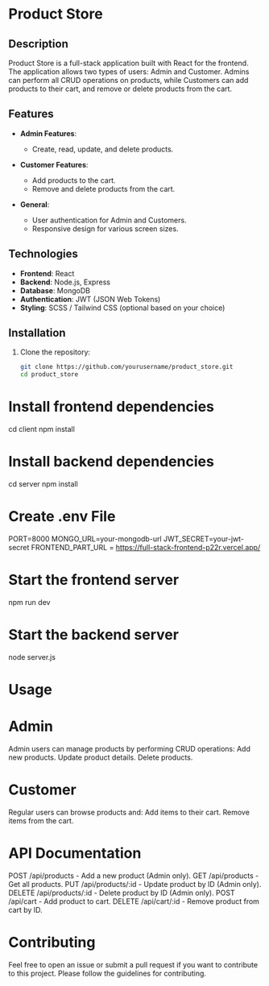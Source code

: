 # Product Store

## Description
Product Store is a full-stack application built with React for the frontend. The application allows two types of users: Admin and Customer. Admins can perform all CRUD operations on products, while Customers can add products to their cart, and remove or delete products from the cart.

## Features
- **Admin Features**:
  - Create, read, update, and delete products.
  
- **Customer Features**:
  - Add products to the cart.
  - Remove and delete products from the cart.
  
- **General**:
  - User authentication for Admin and Customers.
  - Responsive design for various screen sizes.

## Technologies
- **Frontend**: React
- **Backend**: Node.js, Express
- **Database**: MongoDB
- **Authentication**: JWT (JSON Web Tokens)
- **Styling**: SCSS / Tailwind CSS (optional based on your choice)
  
## Installation

1. Clone the repository:
   ```bash
   git clone https://github.com/yourusername/product_store.git
   cd product_store

# Install frontend dependencies
cd client
npm install

# Install backend dependencies
cd server
npm install

# Create .env File
PORT=8000
MONGO_URL=your-mongodb-url
JWT_SECRET=your-jwt-secret
FRONTEND_PART_URL = https://full-stack-frontend-p22r.vercel.app/

# Start the frontend server 
npm run dev

# Start the backend server
node server.js

# Usage

# Admin
Admin users can manage products by performing CRUD operations:
Add new products.
Update product details.
Delete products.

# Customer
Regular users can browse products and:
Add items to their cart.
Remove items from the cart.

# API Documentation
POST /api/products - Add a new product (Admin only).
GET /api/products - Get all products.
PUT /api/products/:id - Update product by ID (Admin only).
DELETE /api/products/:id - Delete product by ID (Admin only).
POST /api/cart - Add product to cart.
DELETE /api/cart/:id - Remove product from cart by ID.

# Contributing
Feel free to open an issue or submit a pull request if you want to contribute to this project. Please follow the guidelines for contributing.

